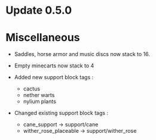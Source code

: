 # Update 0.5.0


# Miscellaneous
- Saddles, horse armor and music discs now stack to 16.
- Empty minecarts now stack to 4

- Added new support block tags :
  - cactus
  - nether warts
  - nylium plants

- Changed existing support block tags :
  - cane_support -> support/cane
  - wither_rose_placeable -> support/wither_rose
